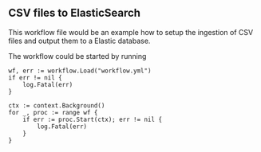 ## CSV files to ElasticSearch
This workflow file would be an example how to setup the ingestion of CSV files
and output them to a Elastic database.

The workflow could be started by running 

```golang
wf, err := workflow.Load("workflow.yml")
if err != nil {
	log.Fatal(err)
}

ctx := context.Background()
for _, proc := range wf {
	if err := proc.Start(ctx); err != nil {
		log.Fatal(err)
	}
}

```